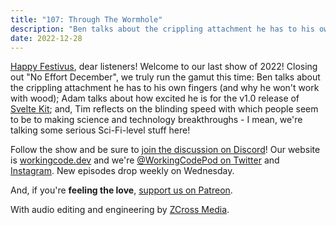 ```yaml
---
title: "107: Through The Wormhole"
description: "Ben talks about the crippling attachment he has to his own fingers (and why he won't work with wood); Adam talks about how excited he is for the v1.0 release of Svelte Kit; and, Tim reflects on the blinding speed with which people seem to be to making science and technology breakthroughs."
date: 2022-12-28
---
```


<script async defer onload="redcircleIframe();" src="https://api.podcache.net/embedded-player/sh/30227421-bc27-45c2-bfb4-861def7dd4cc/ep/d6860169-883e-4437-9101-a354e38102f0"></script><div class="redcirclePlayer-d6860169-883e-4437-9101-a354e38102f0"></div>

[Happy Festivus][festivus], dear listeners! Welcome to our last show of 2022! Closing out "No Effort December", we truly run the gamut this time: Ben talks about the crippling attachment he has to his own fingers (and why he won't work with wood); Adam talks about how excited he is for the v1.0 release of [Svelte Kit][svelte-kit]; and, Tim reflects on the blinding speed with which people seem to be to making science and technology breakthroughs - I mean, we're talking some serious Sci-Fi-level stuff here!

Follow the show and be sure to [join the discussion on Discord][working-code-discord]! Our website is [workingcode.dev][working-code] and we're [@WorkingCodePod on Twitter][working-code-twitter] and [Instagram][working-code-instagram]. New episodes drop weekly on Wednesday.

And, if you're **feeling the love**, [support us on Patreon][working-code-patreon].

[festivus]: https://www.youtube.com/watch?v=1njzgXSzA-A
[svelte-kit]: https://kit.svelte.dev/
[working-code]: https://workingcode.dev/
[working-code-discord]: https://workingcode.dev/discord/
[working-code-instagram]: https://www.instagram.com/workingcodepod/
[working-code-patreon]: https://www.patreon.com/workingcodepod
[working-code-twitter]: https://twitter.com/WorkingCodePod

With audio editing and engineering by [ZCross Media](https://www.zcross.media/).
